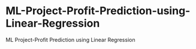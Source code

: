# ML-Project-Profit-Prediction-using-Linear-Regression
ML Project-Profit Prediction using Linear Regression
